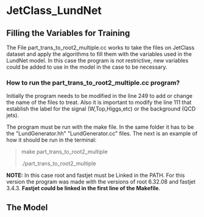 # JetClass_LundNet

## Filling the Variables for Training
The File part_trans_to_root2_multiple.cc works to take the files on JetClass dataset and apply the algorithms to fill them with the variables used in the LundNet model. In this case the program is not restrictive, new variables could be added to use in the model in the case to be necessary.

### How to run the part_trans_to_root2_multiple.cc program?
Initially the program needs to be modified in the line 249 to add or change the name of the files to treat. Also it is important to modify the line 111 that establish the label for the signal (W,Top,Higgs,etc) or the background (QCD jets). 

The program must be run with the make file. In the same folder it has to be the "LundGenerator.hh" "LundGenerator.cc" files. The next is an example of how it should be run in the terminal:
> make part_trans_to_root2_multiple
> 
> ./part_trans_to_root2_multiple

**NOTE:** In this case root and fastjet must be Linked in the PATH. For this version the program was made with the versions of root 6.32.08 and fastjet 3.4.3. **Fastjet could be linked in the first line of the Makefile**.

## The Model

